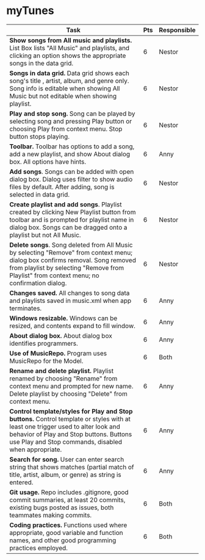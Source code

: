 # myTunes


| Task | Pts | Responsible |
| ----------- | ----------- |-----------|
|**Show songs from All music and playlists.** List Box lists "All Music" and playlists, and clicking an option shows the appropriate songs in the data grid.| 6 |Nestor
|**Songs in data grid.** Data grid shows each song's title , artist, album, and genre only. Song info is editable when showing All Music but not editable when showing playlist.| 6 |Nestor
|**Play and stop song.** Song can be played by selecting song and pressing Play button or choosing Play from context menu. Stop button stops playing.| 6 |Nestor
|**Toolbar.** Toolbar has options to add a song, add a new playlist, and show About dialog box. All options have hints.| 6 |Anny
|**Add songs**. Songs can be added with open dialog box. Dialog uses filter to show audio files by default. After adding, song is selected in data grid.| 6 |Nestor
|**Create playlist and add songs**. Playlist created by clicking New Playlist button from toolbar and is prompted for playlist name in dialog box. Songs can be dragged onto a playlist but not All Music.| 6 |Nestor
|**Delete songs**. Song deleted from All Music by selecting "Remove" from context menu; dialog box confirms removal. Song removed from playlist by selecting "Remove from Playlist" from context menu; no confirmation dialog. | 6 |Nestor
|**Changes saved.** All changes to song data and playlists saved in music.xml when app terminates.| 6 |Anny
|**Windows resizable.** Windows can be resized, and contents expand to fill window.| 6 |Anny
|**About dialog box.** About dialog box identifies programmers.| 6 |Anny
|**Use of MusicRepo.** Program uses MusicRepo for the Model.| 6 |Both
|**Rename and delete playlist.** Playlist renamed by choosing "Rename" from context menu and prompted for new name. Delete playlist by choosing "Delete" from context menu.| 6 |Anny
|**Control template/styles for Play and Stop buttons.** Control template or styles with at least one trigger used to alter look and behavior of Play and Stop buttons. Buttons use Play and Stop commands, disabled when appropriate.| 6 |Anny
|**Search for song.** User can enter search string that shows matches (partial match of title, artist, album, or genre) as string is entered.| 6 |Anny
|**Git usage.** Repo includes .gitignore, good commit summaries, at least 20 commits, existing bugs posted as issues, both teammates making commits.| 6 |Both
|**Coding practices.** Functions used where appropriate, good variable and function names, and other good programming practices employed.| 6 |Both
